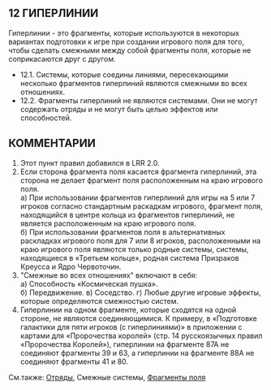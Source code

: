 12 ГИПЕРЛИНИИ
---

Гиперлинии - это фрагменты, которые используются в некоторых вариантах подготовки к игре при создании игрового поля для того, чтобы сделать смежными между собой фрагменты поля, которые не соприкасаются друг с другом.
* 12.1. Системы, которые соедины линиями, пересекающими несколько фрагментов гиперлиний являются смежными во всех отношениях.
* 12.2. Фрагменты гиперлиний не являются системами. Они не могут содержать отряды и не могут быть целью эффектов или способностей.

КОММЕНТАРИИ
---
1) Этот пункт правил добавился в LRR 2.0.
2) Если сторона фрагмента поля касается фрагмента гиперлиний, эта сторона не делает фрагмент поля расположенным на краю игрового поля.  
  а) При использовании фрагментов гиперлиний для игры на 5 или 7 игроков согласно стандартным раскадкам игрового, фрагмент поля, находящийся в центре кольца из фрагментов гиперлиний, не является расположенным на краю игрового поля.  
  б) При использовании фрагментов поля в альтернативных раскладках игрового поля для 7 или 8 игроков, расположенными на краю игрового поля являются только родные системы, системы, находящиеся в «Третьем кольце», родная система Призраков Креусса и Ядро Червоточин.
3) "Смежные во всех отношениях" включают в себя:  
  а) Способность «Космическая пушка».  
  б) Передвижение.
  в) Соседство.
  г) Любые другие игровые эффекты, которые определяются смежностью систем.
4) Гиперлинии на одном фрагменте, которые сходятся на одной стороне, не являются соединяющимися. К примеру, в «Подготовке галактики для пяти игроков (с гиперлиниями)» в приложении с картами для «Пророчества королей» (стр. 14 русскоязычных правил «Пророчества Королей»), гиперлинии на фрагменте 87А не соединяют фрагменты 39 и 63, а гиперлинии на фрагменте 88А не соединяют фрагменты 41 и 80.

См.также: [Отряды](units.md), Смежные системы, [Фрагменты поля](system_tiles.md)
